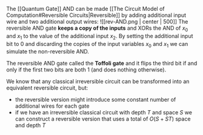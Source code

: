 The [[Quantum Gate]] AND can be made [[The Circuit Model of Computation#Reversible Circuits|Reversible]] by adding additional input wire and two additional output wires: 
![[rev-AND.png | center | 500]]
The reversible AND gate **keeps a copy of the inputs** and XORs the AND of $x_0$ and $x_1$ to the value of the additional input $x_2$.
By setting the additional input bit to $0$ and discarding the copies of the input variables $x_0$ and $x_1$ we can simulate the non-reversible AND. 

The reversible AND gate called the **Toffoli gate** and it flips the third bit if and only if the first two bits are both $1$ (and does nothing otherwise). 

We know that any classical irreversible circuit can be transformed into an equivalent reversible circuit, but: 
- the reversible version might introduce some constant number of additional wires for each gate
- if we have an irreversible classical circuit with depth $T$ and space $S$ we can construct a reversible version that uses a total of $O(S + ST)$ space and depth $T$